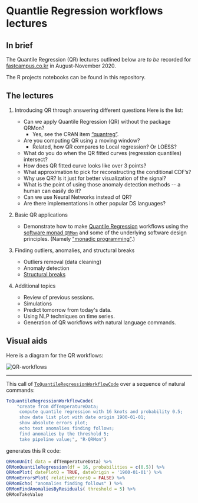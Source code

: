 # Quantlie Regression workflows lectures

## In brief

The Quantile Regression (QR) lectures outlined below are *to be* recorded for 
[fastcampus.co.kr](https://fastcampus.co.kr) 
in August-November 2020.

The R projects notebooks can be found in this repository.

## The lectures

1. Introducing QR through answering different questions
   Here is the list:

   - Can we apply Quantile Regression (QR) without the package QRMon?
      - Yes, see the CRAN item [“quantreg”](https://cran.r-project.org/web/packages/quantreg/index.html).
   - Are you computing QR using a moving window?
      - Related, how QR compares to Local regression? Or LOESS?
   - What do you do when the QR fitted curves (regression quantiles) intersect? 
   - How does QR fitted curve looks like over 3 points?
   - What approximation to pick for reconstructing the conditional CDF’s?
   - Why use QR? Is it just for better visualization of the signal?
   - What is the point of using those anomaly detection methods -- a human can easily do it?
   - Can we use Neural Networks instead of QR?
   - Are there implementations in other popular DS languages?
   
2. Basic QR applications
   - Demonstrate how to make 
     [Quantile Regression](https://en.wikipedia.org/wiki/Quantile_regression)
     workflows using the [software monad `QRMon`](https://github.com/antononcube/QRMon-R) 
     and some of the underlying software design principles. 
     (Namely ["monadic programming"](https://github.com/antononcube/R-packages/tree/master/StateMonadCodeGenerator).)

3. Finding outliers, anomalies, and structural breaks  
   - Outliers removal (data cleaning) 
   - Anomaly detection
   - [Structural breaks](https://en.wikipedia.org/wiki/Structural_break)

4. Additional topics

   - Review of previous sessions.
   - Simulations
   - Predict tomorrow from today's data.
   - Using NLP techniques on time series.
   - Generation of QR workflows with natural language commands.
   
   
## Visual aids

Here is a diagram for the QR workflows:

![QR-workflows](https://raw.githubusercontent.com/antononcube/MathematicaForPrediction/master/MarkdownDocuments/Diagrams/A-monad-for-Quantile-Regression-workflows/Quantile-regression-workflow-extended.jpg)

---

This call of 
[`ToQuantileRegressionWorkflowCode`](https://github.com/antononcube/Raku-DSL-English-QuantileRegressionWorkflows)
over a sequence of natural commands:

```r
ToQuantileRegressionWorkflowCode(
    "create from dfTemperatureData;
     compute quantile regression with 16 knots and probability 0.5;
     show date list plot with date origin 1900-01-01;
     show absolute errors plot;
     echo text anomalies finding follows;
     find anomalies by the threshold 5;
     take pipeline value;", "R-QRMon")
```
generates this R code:

```r
QRMonUnit( data = dfTemperatureData) %>%
QRMonQuantileRegression(df = 16, probabilities = c(0.5)) %>%
QRMonPlot( datePlotQ = TRUE, dateOrigin = '1900-01-01') %>%
QRMonErrorsPlot( relativeErrorsQ = FALSE) %>%
QRMonEcho( "anomalies finding follows" ) %>%
QRMonFindAnomaliesByResiduals( threshold = 5) %>%
QRMonTakeValue
```   